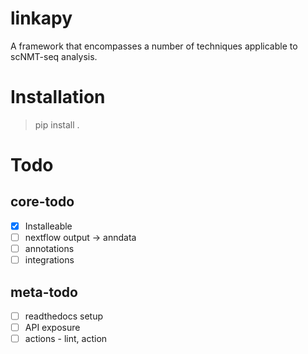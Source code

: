 # linkapy
A framework that encompasses a number of techniques applicable to scNMT-seq analysis.

# Installation

  > pip install .  


# Todo

## core-todo
 - [x] Installeable
 - [ ] nextflow output -> anndata
 - [ ] annotations
 - [ ] integrations

## meta-todo
 - [ ] readthedocs setup
 - [ ] API exposure
 - [ ] actions - lint, action